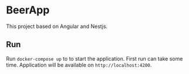 # BeerApp

This project based on Angular and Nestjs.

## Run

Run `docker-compose up` to to start the application. First run can take some time.
Application will be available on `http://localhost:4200`.
